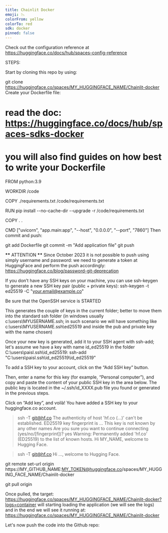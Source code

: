 ```yaml
---
title: Chainlit Docker
emoji: 📉
colorFrom: yellow
colorTo: red
sdk: docker
pinned: false
---
```


Check out the configuration reference at https://huggingface.co/docs/hub/spaces-config-reference

STEPS:

Start by cloning this repo by using:

git clone https://huggingface.co/spaces/MY_HUGGINGFACE_NAME/Chainlit-docker
Create your Dockerfile file:

# read the doc: https://huggingface.co/docs/hub/spaces-sdks-docker

# you will also find guides on how best to write your Dockerfile

FROM python:3.9

WORKDIR /code

COPY ./requirements.txt /code/requirements.txt

RUN pip install --no-cache-dir --upgrade -r /code/requirements.txt

COPY . .

CMD ["uvicorn", "app.main:app", "--host", "0.0.0.0", "--port", "7860"]
Then commit and push:

git add Dockerfile
git commit -m "Add application file"
git push

**\*\*** ATTENTION **\*\***
Since October 2023 it is not possible to push using simply username and password: we need to generate a token at HuggingFace and perform the push accordingly: https://huggingface.co/blog/password-git-deprecation

If you don’t have any SSH keys on your machine, you can use ssh-keygen to generate a new SSH key pair (public + private keys):
ssh-keygen -t ed25519 -C "your.email@example.co"

Be sure that the OpenSSH service is STARTED

This generates the couple of keys in the current folder; better to move them into the standard ssh folder (in windows usually c:\users\MYUSERNAME\.ssh; in such scenario we will have something like c:\users\MYUSERNAME\.ssh\ed25519 and inside the pub and private key with the name chosen)

Once your new key is generated, add it to your SSH agent with ssh-add; let's assume we have a key with name id_ed25519 in the folder C:\users\paisl\.ssh\id_ed25519:
ssh-add "C:\users\paisl\.ssh\id_ed25519\id_ed25519"

To add a SSH key to your account, click on the “Add SSH key” button.

Then, enter a name for this key (for example, “Personal computer”), and copy and paste the content of your public SSH key in the area below. The public key is located in the ~/.ssh/id_XXXX.pub file you found or generated in the previous steps.

Click on “Add key”, and voilà! You have added a SSH key to your huggingface.co account.

> ssh -T git@hf.co
> The authenticity of host 'hf.co (...)' can't be established.
> ED25519 key fingerprint is ...
> This key is not known by any other names
> Are you sure you want to continue connecting (yes/no/[fingerprint])? yes
> Warning: Permanently added 'hf.co' (ED25519) to the list of known hosts.
> Hi MY_NAME, welcome to Hugging Face.

> ssh -T git@hf.co
> Hi ..., welcome to Hugging Face.

git remote set-url origin https://MY_GITHUB_NAME:MY_TOKEN@huggingface.co/spaces/MY_HUGGING_FACE_NAME/Chainlit-docker

git pull origin

Once pulled, the target: https://huggingface.co/spaces/MY_HUGGINGFACE_NAME/Chainlit-docker?logs=container will starting loading the application (we will see the logs) and in the end we will see it running at: https://huggingface.co/spaces/MY_HUGGINGFACE_NAME/Chainlit-docker

Let's now push the code into the Github repo:
